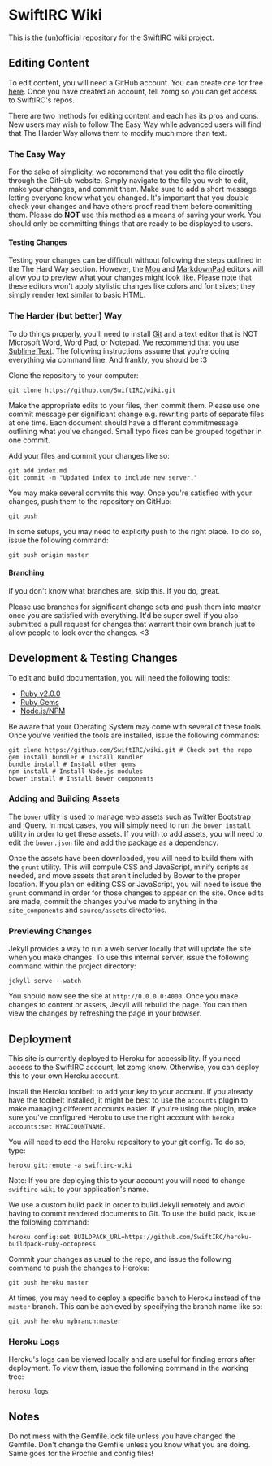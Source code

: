 # SwiftIRC Wiki

This is the (un)official repository for the SwiftIRC wiki project.

## Editing Content

To edit content, you will need a GitHub account. You can create one for free [here](https://github.com/ "GitHub"). Once you have created an account, tell zomg so you can get access to SwiftIRC's repos.

There are two methods for editing content and each has its pros and cons. New users may wish to follow The Easy Way while advanced users will find that The Harder Way allows them to modify much more than text.

### The Easy Way

For the sake of simplicity, we recommend that you edit the file directly through the GitHub website. Simply navigate to the file you wish to edit, make your changes, and commit them. Make sure to add a short message letting everyone know what you changed. It's important that you double check your changes and have others proof read them before committing them. Please do **NOT** use this method as a means of saving your work. You should only be committing things that are ready to be displayed to users.

#### Testing Changes

Testing your changes can be difficult without following the steps outlined in the The Hard Way section. However, the [Mou](http://25.io/mou/ "Mou") and [MarkdownPad](http://markdownpad.com/ "MarkdownPad") editors will allow you to preview what your changes might look like. Please note that these editors won't apply stylistic changes like colors and font sizes; they simply render text similar to basic HTML.

### The Harder (but better) Way

To do things properly, you'll need to install [Git](http://git-scm.com/downloads "Git Downloads") and a text editor that is NOT Microsoft Word, Word Pad, or Notepad. We recommend that you use [Sublime Text](http://www.sublimetext.com/2 "Sublime Text 2"). The following instructions assume that you're doing everything via command line. And frankly, you should be :3

Clone the repository to your computer:

```
git clone https://github.com/SwiftIRC/wiki.git
```

Make the appropriate edits to your files, then commit them. Please use one commit message per significant change e.g. rewriting parts of separate files at one time. Each document should have a different commitmessage outlining what you've changed. Small typo fixes can be grouped together in one commit.

Add your files and commit your changes like so:

```
git add index.md
git commit -m "Updated index to include new server."
```

You may make several commits this way. Once you're satisfied with your changes, push them to the repository on GitHub:

```
git push
```

In some setups, you may need to explicity push to the right place. To do so, issue the following command:

```
git push origin master
```

#### Branching

If you don't know what branches are, skip this. If you do, great.

Please use branches for significant change sets and push them into master once you are satisfied with everything. It'd be super swell if you also submitted a pull request for changes that warrant their own branch just to allow people to look over the changes. <3

## Development & Testing Changes

To edit and build documentation, you will need the following tools:

- [Ruby v2.0.0](https://www.ruby-lang.org/en/downloads/ "Ruby Downloads")
- [Ruby Gems](https://rubygems.org/pages/download "Ruby Gems Downloads")
- [Node.js/NPM](http://nodejs.org/download/ "Node.js Downloads")

Be aware that your Operating System may come with several of these tools. Once you've verified the tools are installed, issue the following commands:

```
git clone https://github.com/SwiftIRC/wiki.git # Check out the repo
gem install bundler # Install Bundler
bundle install # Install other gems
npm install # Install Node.js modules
bower install # Install Bower components
```
### Adding and Building Assets

The `bower` utlity is used to manage web assets such as Twitter Bootstrap and jQuery. In most cases, you will simply need to run the `bower install` utility in order to get these assets. If you with to add assets, you will need to edit the `bower.json` file and add the package as a dependency.

Once the assets have been downloaded, you will need to build them with the `grunt` utility. This will compule CSS and JavaScript, minify scripts as needed, and move assets that aren't included by Bower to the proper location. If you plan on editing CSS or JavaScript, you will need to issue the `grunt` command in order for those changes to appear on the site. Once edits are made, commit the changes you've made to anything in the `site_components` and `source/assets` directories.

### Previewing Changes

Jekyll provides a way to run a web server locally that will update the site when you make changes. To use this internal server, issue the following command within the project directory:

`jekyll serve --watch`

You should now see the site at `http://0.0.0.0:4000`. Once you make changes to content or assets, Jekyll will rebuild the page. You can then view the changes by refreshing the page in your browser.

## Deployment

This site is currently deployed to Heroku for accessibility. If you need access to the SwiftIRC account, let zomg know. Otherwise, you can deploy this to your own Heroku account.

Install the Heroku toolbelt to add your key to your account. If you already have the toolbelt installed, it might be best to use the `accounts` plugin to make managing different accounts easier. If you're using the plugin, make sure you've configured Heroku to use the right account with `heroku accounts:set MYACCOUNTNAME`.

You will need to add the Heroku repository to your git config. To do so, type: 

```
heroku git:remote -a swiftirc-wiki
```

Note: If you are deploying this to your account you will need to change `swiftirc-wiki` to your application's name.

We use a custom build pack in order to build Jekyll remotely and avoid having to commit rendered documents to Git. To use the build pack, issue the following command:

```
heroku config:set BUILDPACK_URL=https://github.com/SwiftIRC/heroku-buildpack-ruby-octopress
```

Commit your changes as usual to the repo, and issue the following command to push the changes to Heroku:

```
git push heroku master
```

At times, you may need to deploy a specific banch to Heroku instead of the `master` branch. This can be achieved by specifying the branch name like so:

```
git push heroku mybranch:master
```

### Heroku Logs

Heroku's logs can be viewed locally and are useful for finding errors after deployment. To view them, issue the following command in the working tree:

```
heroku logs
```

## Notes

Do not mess with the Gemfile.lock file unless you have changed the Gemfile. Don't change the Gemfile unless you know what you are doing. Same goes for the Procfile and config files!